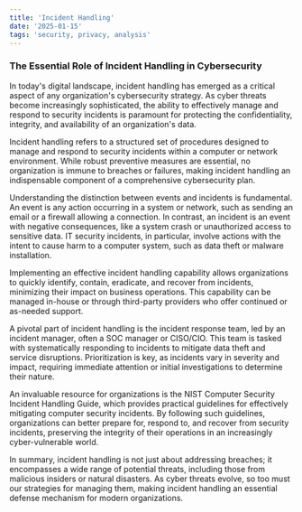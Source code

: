 ```yaml
---
title: 'Incident Handling'
date: '2025-01-15'
tags: 'security, privacy, analysis'
---
```


### The Essential Role of Incident Handling in Cybersecurity

In today's digital landscape, incident handling has emerged as a critical aspect of any organization's cybersecurity strategy. As cyber threats become increasingly sophisticated, the ability to effectively manage and respond to security incidents is paramount for protecting the confidentiality, integrity, and availability of an organization's data.

Incident handling refers to a structured set of procedures designed to manage and respond to security incidents within a computer or network environment. While robust preventive measures are essential, no organization is immune to breaches or failures, making incident handling an indispensable component of a comprehensive cybersecurity plan.

Understanding the distinction between events and incidents is fundamental. An event is any action occurring in a system or network, such as sending an email or a firewall allowing a connection. In contrast, an incident is an event with negative consequences, like a system crash or unauthorized access to sensitive data. IT security incidents, in particular, involve actions with the intent to cause harm to a computer system, such as data theft or malware installation.

Implementing an effective incident handling capability allows organizations to quickly identify, contain, eradicate, and recover from incidents, minimizing their impact on business operations. This capability can be managed in-house or through third-party providers who offer continued or as-needed support.

A pivotal part of incident handling is the incident response team, led by an incident manager, often a SOC manager or CISO/CIO. This team is tasked with systematically responding to incidents to mitigate data theft and service disruptions. Prioritization is key, as incidents vary in severity and impact, requiring immediate attention or initial investigations to determine their nature.

An invaluable resource for organizations is the NIST Computer Security Incident Handling Guide, which provides practical guidelines for effectively mitigating computer security incidents. By following such guidelines, organizations can better prepare for, respond to, and recover from security incidents, preserving the integrity of their operations in an increasingly cyber-vulnerable world.

In summary, incident handling is not just about addressing breaches; it encompasses a wide range of potential threats, including those from malicious insiders or natural disasters. As cyber threats evolve, so too must our strategies for managing them, making incident handling an essential defense mechanism for modern organizations.
